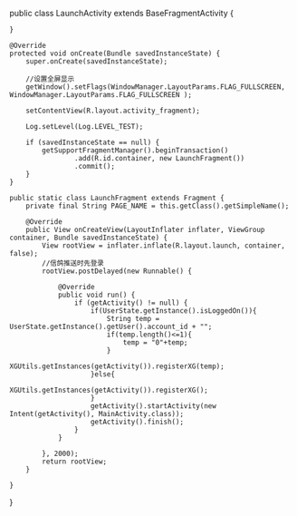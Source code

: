 public class LaunchActivity extends BaseFragmentActivity {

	}

    @Override
    protected void onCreate(Bundle savedInstanceState) {
        super.onCreate(savedInstanceState);

        //设置全屏显示
        getWindow().setFlags(WindowManager.LayoutParams.FLAG_FULLSCREEN, WindowManager.LayoutParams.FLAG_FULLSCREEN );

        setContentView(R.layout.activity_fragment);
        
        Log.setLevel(Log.LEVEL_TEST);

        if (savedInstanceState == null) {
            getSupportFragmentManager().beginTransaction()
                    .add(R.id.container, new LaunchFragment())
                    .commit();
        }
    }

    public static class LaunchFragment extends Fragment {
    	private final String PAGE_NAME = this.getClass().getSimpleName();

    	@Override
        public View onCreateView(LayoutInflater inflater, ViewGroup container, Bundle savedInstanceState) {
            View rootView = inflater.inflate(R.layout.launch, container, false);
            //信鸽推送时先登录
            rootView.postDelayed(new Runnable() {

				@Override
				public void run() {
					if (getActivity() != null) { 
						if(UserState.getInstance().isLoggedOn()){
							String temp = UserState.getInstance().getUser().account_id + "";
							if(temp.length()<=1){
								temp = "0"+temp;
							}
							XGUtils.getInstances(getActivity()).registerXG(temp);
						}else{
							XGUtils.getInstances(getActivity()).registerXG();
						}
						getActivity().startActivity(new Intent(getActivity(), MainActivity.class));
						getActivity().finish();
					}
				}

            }, 2000);
            return rootView;
        }

    }
}


